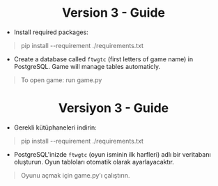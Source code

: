 <h1 align="center">Version 3 - Guide</h1>

-   Install required packages:

> pip install --requirement ./requirements.txt

-   Create a database called `ftwgtc` (first letters of game name) in PostgreSQL. Game will manage tables automaticly.

> To open game: run game.py

<h1 align="center">Versiyon 3 - Guide</h1>

-   Gerekli kütüphaneleri indirin:

> pip install --requirement ./requirements.txt

-   PostgreSQL'inizde `ftwgtc` (oyun isminin ilk harfleri) adlı bir veritabanı oluşturun. Oyun tabloları otomatik olarak ayarlayacaktır.

> Oyunu açmak için game.py'ı çalıştırın.
